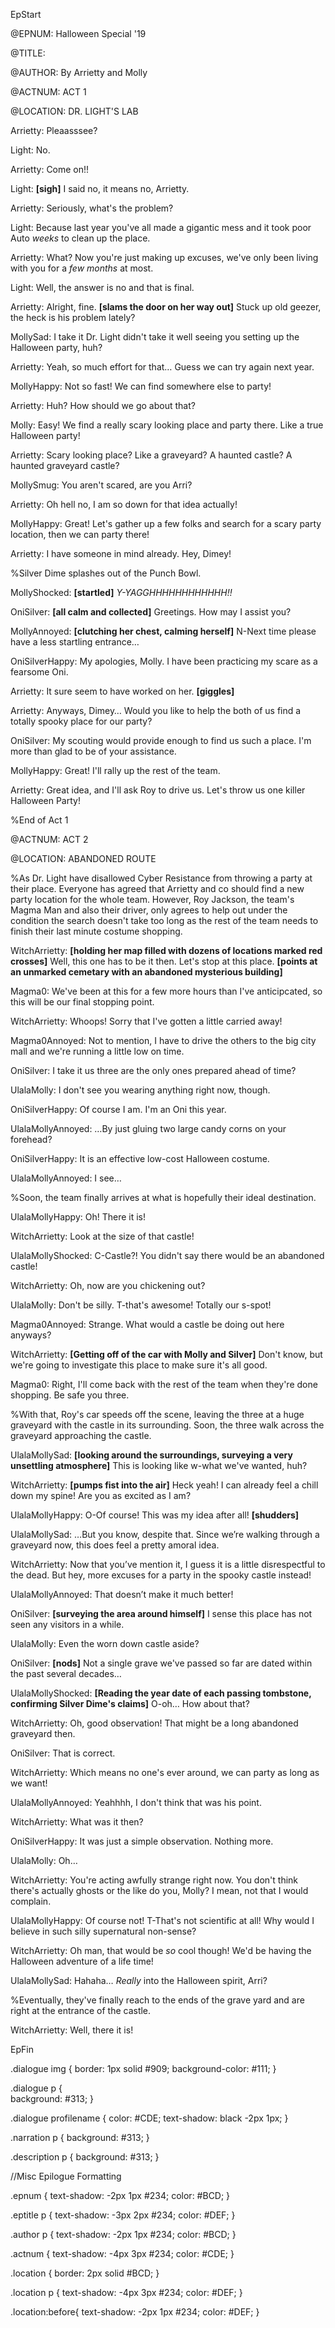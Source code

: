 EpStart

<!-- Epilogue Info -->
 
@EPNUM: Halloween Special '19

@TITLE: 

@AUTHOR: By Arrietty and Molly

<!-- Epilogue -->

@ACTNUM: ACT 1

@LOCATION: DR. LIGHT'S LAB

Arrietty: Pleaasssee?

Light: No.

Arrietty: Come on!!

Light: **[sigh]** I said no, it means no, Arrietty.

Arrietty: Seriously, what's the problem?

Light: Because last year you've all made a gigantic mess and it took poor Auto *weeks* to clean up the place.

Arrietty: What? Now you're just making up excuses, we've only been living with you for a *few months* at most.

Light: Well, the answer is no and that is final.

Arrietty: Alright, fine. **[slams the door on her way out]** Stuck up old geezer, the heck is his problem lately?

MollySad: I take it Dr. Light didn't take it well seeing you setting up the Halloween party, huh?

Arrietty: Yeah, so much effort for that… Guess we can try again next year.

MollyHappy: Not so fast! We can find somewhere else to party!

Arrietty: Huh? How should we go about that?

Molly: Easy! We find a really scary looking place and party there. Like a true Halloween party!

Arrietty: Scary looking place? Like a graveyard? A haunted castle? A haunted graveyard castle?

MollySmug: You aren't scared, are you Arri?

Arrietty: Oh hell no, I am so down for that idea actually!

MollyHappy: Great! Let's gather up a few folks and search for a scary party location, then we can party there!

Arrietty: I have someone in mind already. Hey, Dimey!

%Silver Dime splashes out of the Punch Bowl.

MollyShocked: **[startled]** *Y-YAGGHHHHHHHHHHHH!!*

OniSilver: **[all calm and collected]** Greetings. How may I assist you?

MollyAnnoyed: **[clutching her chest, calming herself]** N-Next time please have a less startling entrance…

OniSilverHappy: My apologies, Molly. I have been practicing my scare as a fearsome Oni.

Arrietty: It sure seem to have worked on her. **[giggles]**

Arrietty: Anyways, Dimey… Would you like to help the both of us find a totally spooky place for our party?

OniSilver: My scouting would provide enough to find us such a place. I'm more than glad to be of your assistance.

MollyHappy: Great! I'll rally up the rest of the team.

Arrietty: Great idea, and I'll ask Roy to drive us. Let's throw us one killer Halloween Party!

%End of Act 1

@ACTNUM: ACT 2

@LOCATION: ABANDONED ROUTE

%As Dr. Light have disallowed Cyber Resistance from throwing a party at their place. Everyone has agreed that Arrietty and co should find a new party location for the whole team. However, Roy Jackson, the team's Magma Man and also their driver, only agrees to help out under the condition the search doesn't take too long as the rest of the team needs to finish their last minute costume shopping.

WitchArrietty: **[holding her map filled with dozens of locations marked red crosses]** Well, this one has to be it then. Let's stop at this place. **[points at an unmarked cemetary with an abandoned mysterious building]**

Magma0: We've been at this for a few more hours than I've anticipcated, so this will be our final stopping point.

WitchArrietty: Whoops! Sorry that I've gotten a little carried away!

Magma0Annoyed: Not to mention, I have to drive the others to the big city mall and we're running a little low on time.

OniSilver: I take it us three are the only ones prepared ahead of time?

UlalaMolly: I don't see you wearing anything right now, though.

OniSilverHappy: Of course I am. I'm an Oni this year.

UlalaMollyAnnoyed: …By just gluing two large candy corns on your forehead?

OniSilverHappy: It is an effective low-cost Halloween costume.

UlalaMollyAnnoyed: I see…

%Soon, the team finally arrives at what is hopefully their ideal destination.

UlalaMollyHappy: Oh! There it is!

WitchArrietty: Look at the size of that castle!

UlalaMollyShocked: C-Castle?! You didn't say there would be an abandoned castle!

WitchArrietty: Oh, now are you chickening out?

UlalaMolly: Don't be silly. T-that's awesome! Totally our s-spot!

Magma0Annoyed: Strange. What would a castle be doing out here anyways?

WitchArrietty: **[Getting off of the car with Molly and Silver]** Don't know, but we're going to investigate this place to make sure it's all good.

Magma0: Right, I'll come back with the rest of the team when they're done shopping. Be safe you three.

%With that, Roy's car speeds off the scene, leaving the three at a huge graveyard with the castle in its surrounding. Soon, the three walk across the graveyard approaching the castle.

UlalaMollySad: **[looking around the surroundings, surveying a very unsettling atmosphere]** This is looking like w-what we've wanted, huh?

WitchArrietty: **[pumps fist into the air]** Heck yeah! I can already feel a chill down my spine! Are you as excited as I am?

UlalaMollyHappy: O-Of course! This was my idea after all! **[shudders]**

UlalaMollySad: …But you know, despite that. Since we’re walking through a graveyard now, this does feel a pretty amoral idea.

WitchArrietty: Now that you’ve mention it, I guess it is a little disrespectful to the dead. But hey, more excuses for a party in the spooky castle instead!

UlalaMollyAnnoyed: That doesn’t make it much better!

OniSilver: **[surveying the area around himself]** I sense this place has not seen any visitors in a while.

UlalaMolly: Even the worn down castle aside?

OniSilver: **[nods]** Not a single grave we've passed so far are dated within the past several decades…

UlalaMollyShocked: **[Reading the year date of each passing tombstone, confirming Silver Dime's claims]** O-oh… How about that?

WitchArrietty: Oh, good observation! That might be a long abandoned graveyard then.

OniSilver: That is correct.

WitchArrietty: Which means no one's ever around, we can party as long as we want!

UlalaMollyAnnoyed: Yeahhhh, I don't think that was his point.

WitchArrietty: What was it then?

OniSilverHappy: It was just a simple observation. Nothing more.

UlalaMolly: Oh…

WitchArrietty: You're acting awfully strange right now. You don't think there's actually ghosts or the like do you, Molly? I mean, not that I would complain.

UlalaMollyHappy: Of course not! T-That's not scientific at all! Why would I believe in such silly supernatural non-sense?

WitchArrietty: Oh man, that would be *so* cool though! We'd be having the Halloween adventure of a life time!

UlalaMollySad: Hahaha… *Really* into the Halloween spirit, Arri?

%Eventually, they've finally reach to the ends of the grave yard and are right at the entrance of the castle.

WitchArrietty: Well, there it is!


EpFin

.dialogue img 
{
    border: 1px solid #909;
    background-color: #111; 
}

.dialogue p
{  
    background: #313;
}

.dialogue profilename
{ 
    color: #CDE;
    text-shadow: black -2px 1px;
}

.narration p
{ 
  background: #313;
}


.description p
{ 
  background: #313;
}

//Misc Epilogue Formatting

.epnum
{ 
  text-shadow: -2px 1px #234;
  color: #BCD;
}

.eptitle p
{ 
  text-shadow: -3px 2px #234;
  color: #DEF;
}

.author p
{ 
  text-shadow: -2px 1px #234;
  color: #BCD;
}


.actnum
{ 
  text-shadow: -4px 3px #234;
  color: #CDE;
}

 
.location
{ 
  border: 2px solid #BCD;
}

.location p
{ 
  text-shadow: -4px 3px #234;
  color: #DEF;
}

.location:before{
  text-shadow: -2px 1px #234;
  color: #DEF;
}
<script src="{{ '/assets/js/EpFormatter.js' | relative_url }}"></script>